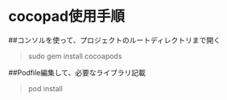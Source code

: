 #  cocopad使用手順

##コンソルを使って、プロジェクトのルートディレクトリまで開く
>sudo gem install cocoapods

##Podfile編集して、必要なライブラリ記載
>pod install

